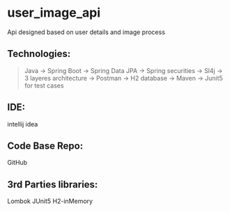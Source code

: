 # user_image_api
Api designed based on user details and image process


Technologies:
-------------
> Java
-> Spring Boot
-> Spring Data JPA
-> Spring securities
-> Sl4j
-> 3 layeres architecture
-> Postman
-> H2 database
-> Maven
-> Junit5 for test cases

IDE:
----
intellij idea

Code Base Repo:
---------------
GitHub

3rd Parties libraries:
----------------
Lombok
JUnit5
H2-inMemory
